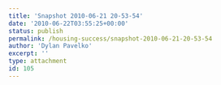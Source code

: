 ```yaml
---
title: 'Snapshot 2010-06-21 20-53-54'
date: '2010-06-22T03:55:25+00:00'
status: publish
permalink: /housing-success/snapshot-2010-06-21-20-53-54
author: 'Dylan Pavelko'
excerpt: ''
type: attachment
id: 105
---
```

<!DOCTYPE html PUBLIC "-//W3C//DTD HTML 4.0 Transitional//EN" "http://www.w3.org/TR/REC-html40/loose.dtd">
<?xml encoding="UTF-8">
